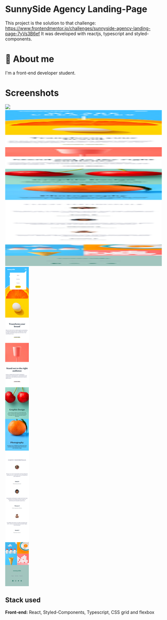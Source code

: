 # SunnySide Agency Landing-Page 

This project is the solution to that challenge: https://www.frontendmentor.io/challenges/sunnyside-agency-landing-page-7yVs3B6ef
It was developed with reactjs, typescript and styled-components.

# 🚀 About me
I'm a front-end developer student.

# Screenshots
<img src="./public/images-readme/localhost_3000_ (5).png" width="350px">
<img src="./public/images-readme/localhost_3000_(iPhone SE) (1).png" height="500px" width="550px">
<img src="./public/images-readme/localhost_3000_(iPhone SE) (2).png">




## Stack used
**Front-end:** React, Styled-Components, Typescript, CSS grid and flexbox